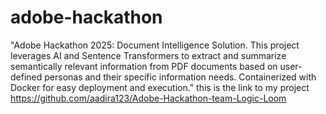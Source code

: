 # adobe-hackathon
"Adobe Hackathon 2025: Document Intelligence Solution. This project leverages AI and Sentence Transformers to extract and summarize semantically relevant information from PDF documents based on user-defined personas and their specific information needs. Containerized with Docker for easy deployment and execution."
this is the link to my project 
https://github.com/aadira123/Adobe-Hackathon-team-Logic-Loom 
